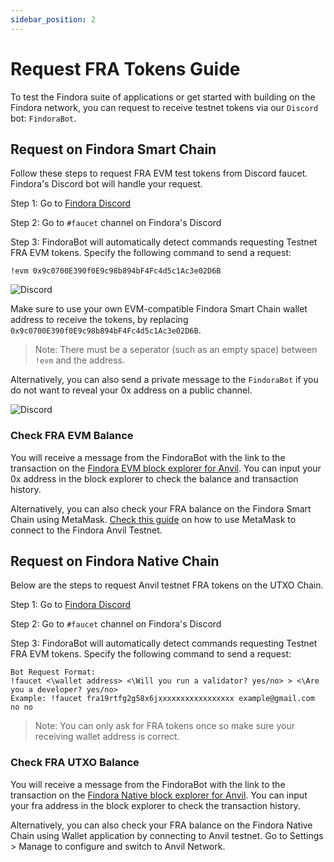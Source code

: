 ```yaml
---
sidebar_position: 2
--- 
```


# Request FRA Tokens Guide

To test the Findora suite of applications or get started with building on the Findora network, you can request to receive testnet tokens via our `Discord` bot:  `FindoraBot`.

## Request on Findora Smart Chain
Follow these steps to request FRA EVM test tokens from Discord faucet. Findora's Discord bot will handle your request.

Step 1: Go to [Findora Discord](https://discord.gg/8bdb8KHuaB)

Step 2: Go to `#faucet` channel on Findora's Discord

Step 3: FindoraBot will automatically detect commands requesting Testnet FRA EVM tokens. Specify the following command to send a request:

```
!evm 0x9c0700E390f0E9c98b894bF4Fc4d5c1Ac3e02D6B
```

![Discord](/img/evm/direct_evm_faucet.png) 

Make sure to use your own EVM-compatible Findora Smart Chain wallet address to receive the tokens, by replacing `0x9c0700E390f0E9c98b894bF4Fc4d5c1Ac3e02D6B`.
> Note: There must be a seperator (such as an empty space) between `!evm` and the address.

Alternatively, you can also send a private message to the `FindoraBot` if you do not want to reveal your 0x address on a public channel.

![Discord](/img/evm/discord_1.png)

### Check FRA EVM Balance
You will receive a message from the FindoraBot with the link to the transaction on the [Findora EVM block explorer for Anvil](https://testnet-anvil.evm.findorascan.io/). You can input your 0x address in the block explorer to check the balance and transaction history.

Alternatively, you can also check your FRA balance on the Findora Smart Chain using MetaMask. [Check this guide](/docs/components/findora-evm/metamask) on how to use MetaMask to connect to the Findora Anvil Testnet.

## Request on Findora Native Chain
Below are the steps to request Anvil testnet FRA tokens on the UTXO Chain.

Step 1: Go to [Findora Discord](https://discord.gg/8bdb8KHuaB)

Step 2: Go to `#faucet` channel on Findora's Discord

Step 3: FindoraBot will automatically detect commands requesting Testnet FRA EVM tokens. Specify the following command to send a request:

```
Bot Request Format:
!faucet <\wallet address> <\Will you run a validator? yes/no> > <\Are you a developer? yes/no>
Example: !faucet fra19rtfg2g58x6jxxxxxxxxxxxxxxxxx example@gmail.com no no
```

> Note: You can only ask for FRA tokens once so make sure your receiving wallet address is correct.

### Check FRA UTXO Balance
You will receive a message from the FindoraBot with the link to the transaction on the [Findora Native block explorer for Anvil](https://prod-testnet.findorascan.io/). You can input your fra address in the block explorer to check the transaction history.

Alternatively, you can also check your FRA balance on the Findora Native Chain using Wallet application by connecting to Anvil testnet. Go to Settings > Manage to configure and switch to Anvil Network.